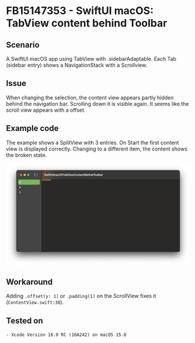 # FB15147353 - SwiftUI macOS: TabView content behind Toolbar

## Scenario

A SwiftUI macOS app using TabView with .sidebarAdaptable. Each Tab (sidebar entry) shows a NavigationStack with a Scrollview.


## Issue

When changing the selection, the content view appears partly hidden behind the navigation bar. Scrolling down it is visible again. It seems like the scroll view appears with a offset.

	
## Example code

The example shows a SplitView with 3 entries. On Start the first content view is displayed correctly. Changing to a different item, the content shows the broken state.

![screenshot](./screenshot.png)  


## Workaround

Adding `.offset(y: 1)` or `.padding(1)` on the ScrollView fixes it (`ContentView.swift:38`).


## Tested on

	- Xcode Version 16.0 RC (16A242) on macOS 15.0

